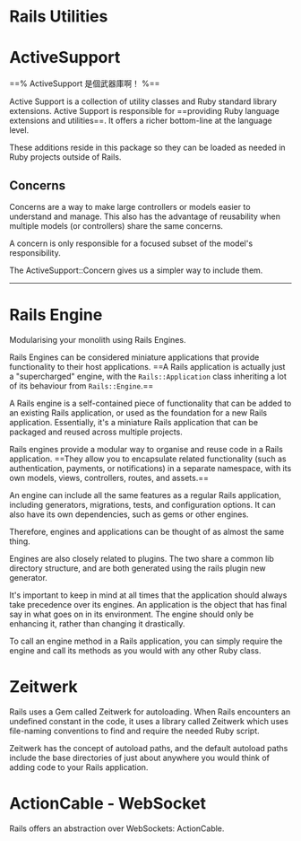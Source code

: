 # Rails Utilities



# ActiveSupport

==% ActiveSupport 是個武器庫啊！ %==

Active Support is a collection of utility classes and Ruby standard library extensions. Active Support is responsible for ==providing Ruby language extensions and utilities==. It offers a richer bottom-line at the language level.

These additions reside in this package so they can be loaded as needed in Ruby projects outside of Rails.

## Concerns

Concerns are a way to make large controllers or models easier to understand and manage. This also has the advantage of reusability when multiple models (or controllers) share the same concerns.

A concern is only responsible for a focused subset of the model's responsibility.

The ActiveSupport::Concern gives us a simpler way to include them.



****

# Rails Engine

Modularising your monolith using Rails Engines.

Rails Engines can be considered miniature applications that provide functionality to their host applications. ==A Rails application is actually just a "supercharged" engine, with the `Rails::Application` class inheriting a lot of its behaviour from `Rails::Engine`.==

A Rails engine is a self-contained piece of functionality that can be added to an existing Rails application, or used as the foundation for a new Rails application. Essentially, it's a miniature Rails application that can be packaged and reused across multiple projects.

Rails engines provide a modular way to organise and reuse code in a Rails application. ==They allow you to encapsulate related functionality (such as authentication, payments, or notifications) in a separate namespace, with its own models, views, controllers, routes, and assets.==

An engine can include all the same features as a regular Rails application, including generators, migrations, tests, and configuration options. It can also have its own dependencies, such as gems or other engines.

Therefore, engines and applications can be thought of as almost the same thing.

Engines are also closely related to plugins. The two share a common lib directory structure, and are both generated using the rails plugin new generator.

It's important to keep in mind at all times that the application should always take precedence over its engines. An application is the object that has final say in what goes on in its environment. The engine should only be enhancing it, rather than changing it drastically.

To call an engine method in a Rails application, you can simply require the engine and call its methods as you would with any other Ruby class.



# Zeitwerk

Rails uses a Gem called Zeitwerk for autoloading. When Rails encounters an undefined constant in the code, it uses a library called Zeitwerk which uses file-naming conventions to find and require the needed Ruby script.

Zeitwerk has the concept of autoload paths, and the default autoload paths include the base directories of just about anywhere you would think of adding code to your Rails application.



# ActionCable - WebSocket

Rails offers an abstraction over WebSockets: ActionCable.




